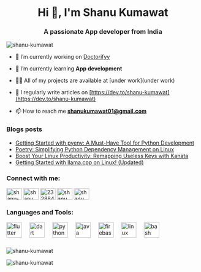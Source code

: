 <h1 align="center">Hi 👋, I'm Shanu Kumawat</h1>
<h3 align="center">A passionate App developer from India</h3>

<p align="left"> <img src="https://komarev.com/ghpvc/?username=shanu-kumawat&label=Profile%20views&color=0e75b6&style=flat" alt="shanu-kumawat" /> </p>

- 🔭 I’m currently working on [Doctorifyy](https://github.com/therev2/Doctorifyy)

- 🌱 I’m currently learning **App development**

- 👨‍💻 All of my projects are available at [under work](under work)

- 📝 I regularly write articles on [https://dev.to/shanu-kumawat](https://dev.to/shanu-kumawat)

- 📫 How to reach me **shanukumawat01@gmail.com**

### Blogs posts
<!-- BLOG-POST-LIST:START -->
- [Getting Started with pyenv: A Must-Have Tool for Python Development](https://dev.to/shanu-kumawat/getting-started-with-pyenv-a-must-have-tool-for-python-development-1d3j)
- [Poetry: Simplifying Python Dependency Management on Linux](https://dev.to/shanu-kumawat/poetry-simplifying-python-dependency-management-on-linux-3pfb)
- [Boost Your Linux Productivity: Remapping Useless Keys with Kanata](https://dev.to/shanu-kumawat/boost-your-linux-productivity-remapping-useless-keys-with-kanata-3ih5)
- [Getting Started with llama.cpp on Linux! &lpar;Updated&rpar;](https://dev.to/shanu-kumawat/getting-started-with-lammacpp-on-arch-linux-58nc)
<!-- BLOG-POST-LIST:END -->

<h3 align="left">Connect with me:</h3>
<p align="left">
<a href="https://dev.to/shanu-kumawat" target="blank"><img align="center" src="https://raw.githubusercontent.com/rahuldkjain/github-profile-readme-generator/master/src/images/icons/Social/devto.svg" alt="shanu-kumawat" height="30" width="40" /></a>
<a href="https://twitter.com/shanu_kumawat01" target="blank"><img align="center" src="https://raw.githubusercontent.com/rahuldkjain/github-profile-readme-generator/master/src/images/icons/Social/twitter.svg" alt="shanu_kumawat01" height="30" width="40" /></a>
<a href="https://stackoverflow.com/users/23288476" target="blank"><img align="center" src="https://raw.githubusercontent.com/rahuldkjain/github-profile-readme-generator/master/src/images/icons/Social/stack-overflow.svg" alt="23288476" height="30" width="40" /></a>
<a href="https://codeforces.com/profile/shanu_kumawat" target="blank"><img align="center" src="https://raw.githubusercontent.com/rahuldkjain/github-profile-readme-generator/master/src/images/icons/Social/codeforces.svg" alt="shanu_kumawat" height="30" width="40" /></a>
<a href="https://www.leetcode.com/shanu_kumawat" target="blank"><img align="center" src="https://raw.githubusercontent.com/rahuldkjain/github-profile-readme-generator/master/src/images/icons/Social/leet-code.svg" alt="shanu_kumawat" height="30" width="40" /></a>
</p>

<h3 align="left">Languages and Tools:</h3>
<div align="left">
  <img src="https://skillicons.dev/icons?i=flutter" height="40" alt="flutter logo"  />
  <img width="12" />
  <img src="https://skillicons.dev/icons?i=dart" height="40" alt="dart logo"  />
  <img width="12" />
  <img src="https://skillicons.dev/icons?i=py" height="40" alt="python logo"  />
  <img width="12" />
  <img src="https://skillicons.dev/icons?i=java" height="40" alt="java logo"  />
  <img width="12" />
  <img src="https://skillicons.dev/icons?i=firebase" height="40" alt="firebase logo"  />
  <img width="12" />
  <img src="https://skillicons.dev/icons?i=linux" height="40" alt="linux logo"  />
  <img width="12" />
  <img src="https://skillicons.dev/icons?i=bash" height="40" alt="bash logo"  />
</div>

###

<p><img align="center" src="https://github-readme-stats.vercel.app/api/top-langs?username=shanu-kumawat&show_icons=true&theme=dark&cache_seconds=1800&locale=en&layout=compact" alt="shanu-kumawat" /></p>

<p><img align="center" src="https://github-readme-streak-stats.herokuapp.com/?user=shanu-kumawat&" alt="shanu-kumawat" /></p>

